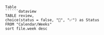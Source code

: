```dataview
Table 
``````dataview
TABLE review,
choice(status = false, "🔄", "✅") as Status
FROM "Calendar/Weeks"
sort file.week desc
```